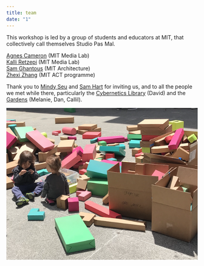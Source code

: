 ```yaml
---
title: team
date: "1"
---
```


This workshop is led by a group of students and educators at MIT, that collectively call themselves Studio Pas Mal. 

<a href="" target="_blank">Agnes Cameron</a> (MIT Media Lab)<br>
<a href="https://kalli-retzepi.com/" target="_blank">Kalli Retzepi</a> (MIT Media Lab) <br>
<a href="" target="_blank">Sam Ghantous</a> (MIT Architecture)<br>
<a href="" target="_blank">Zhexi Zhang</a> (MIT ACT programme) <br>

Thank you to <a href="" target="_blank">Mindy Seu</a>  and <a href="" target="_blank">Sam Hart</a> for inviting us, and to all the people we met while there, particularly the <a href="" target="_blank">Cybernetics Library</a>  (David) and the <a href="" target="_blank">Gardens</a>  (Melanie, Dan, Callil).

![play](play.png)